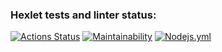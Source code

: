 ### Hexlet tests and linter status:
[![Actions Status](https://github.com/blalina/frontend-project-lvl1/workflows/hexlet-check/badge.svg)](https://github.com/blalina/frontend-project-lvl1/actions)
[![Maintainability](https://api.codeclimate.com/v1/badges/a99a88d28ad37a79dbf6/maintainability)](https://codeclimate.com/github/codeclimate/codeclimate/maintainability)
[![Nodejs.yml](https://github.com/blalina/frontend-project-lvl1/actions/workflows/nodejs.yml/badge.svg)](https://github.com/blalina/frontend-project-lvl1/actions/workflows/nodejs.yml)
